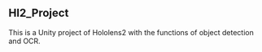 ## Hl2_Project
This is a Unity project of Hololens2 with the functions of object detection and OCR.

